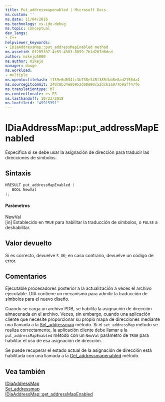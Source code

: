 ```yaml
---
title: Put_addressmapenabled | Microsoft Docs
ms.custom: ''
ms.date: 11/04/2016
ms.technology: vs-ide-debug
ms.topic: conceptual
dev_langs:
- C++
helpviewer_keywords:
- IDiaAddressMap::put_addressMapEnabled method
ms.assetid: 0f205337-4e59-4383-8059-7b1d207d6dcd
author: mikejo5000
ms.author: mikejo
manager: douge
ms.workload:
- multiple
ms.openlocfilehash: f139e6d034fc3b738e345f385fbb8e8ad2150da4
ms.sourcegitcommit: 240c8b34e80952d00e90c52dcb1a077b9aff47f6
ms.translationtype: MT
ms.contentlocale: es-ES
ms.lasthandoff: 10/23/2018
ms.locfileid: "49915391"
---
```

# <a name="idiaaddressmapputaddressmapenabled"></a>IDiaAddressMap::put_addressMapEnabled
Especifica si se debe usar la asignación de dirección para traducir las direcciones de símbolos.  
  
## <a name="syntax"></a>Sintaxis  
  
```C++  
HRESULT put_addressMapEnabled (   
   BOOL NewVal  
);  
```  
  
#### <a name="parameters"></a>Parámetros  
 NewVal  
 [in] Establecido en `TRUE` para habilitar la traducción de símbolos, o `FALSE` a deshabilitar.  
  
## <a name="return-value"></a>Valor devuelto  
 Si es correcto, devuelve `S_OK`; en caso contrario, devuelve un código de error.  
  
## <a name="remarks"></a>Comentarios  
 Ejecutable procesadores posterior a la actualización a veces el archivo ejecutable. DIA contiene un mecanismo para admitir la traducción de símbolos para el nuevo diseño.  
  
 Cuando se carga un archivo PDB, se habilita la asignación de dirección almacenada en el archivo. Veces, sin embargo, cuando una aplicación cliente que necesite proporcionar su propio mapa de direcciones mediante una llamada a la [Set_addressmap](../../debugger/debug-interface-access/idiaaddressmap-set-addressmap.md) método. Si el `set_addressMap` método se realiza correctamente, la aplicación cliente debe llamar a la `put_addressMapEnabled` método con un `NewVal` parámetro de `TRUE` para habilitar el uso de esa asignación de dirección.  
  
 Se puede recuperar el estado actual de la asignación de dirección está habilitada con una llamada a la [Get_addressmapenabled](../../debugger/debug-interface-access/idiaaddressmap-get-addressmapenabled.md) método.  
  
## <a name="see-also"></a>Vea también  
 [IDiaAddressMap](../../debugger/debug-interface-access/idiaaddressmap.md)   
 [Set_addressmap](../../debugger/debug-interface-access/idiaaddressmap-set-addressmap.md)   
 [IDiaAddressMap::get_addressMapEnabled](../../debugger/debug-interface-access/idiaaddressmap-get-addressmapenabled.md)